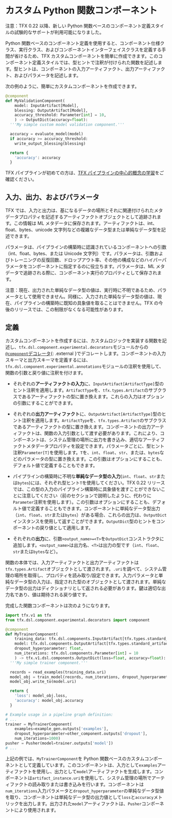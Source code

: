 # カスタム Python 関数コンポーネント

注意：TFX 0.22 以降、新しい Python 関数ベースのコンポーネント定義スタイルの試験的なサポートが利用可能になりました。

Python 関数ベースのコンポーネント定義を使用すると、コンポーネント仕様クラス、実行クラス、およびコンポーネントインターフェイスクラスを定義する手間が省けるため、TFX カスタムコンポーネントを簡単に作成できます。このコンポーネント定義スタイルでは、型ヒントで注釈が付けられた関数を記述します。型ヒントは、コンポーネントの入力アーティファクト、出力アーティファクト、およびパラメータを記述します。

次の例のように、簡単にカスタムコンポーネントを作成できます。

```python
@component
def MyValidationComponent(
    model: InputArtifact[Model],
    blessing: OutputArtifact[Model],
    accuracy_threshold: Parameter[int] = 10,
    ) -> OutputDict(accuracy=float):
  '''My simple custom model validation component.'''

  accuracy = evaluate_model(model)
  if accuracy >= accuracy_threshold:
    write_output_blessing(blessing)

  return {
    'accuracy': accuracy
  }
```

TFX パイプラインが初めての方は、[TFX パイプラインの中心的概念の学習](understanding_tfx_pipelines)をご確認ください。

## 入力、出力、およびパラメータ

TFX では、入力と出力は、基になるデータの場所とそれに関連付けられたメタデータプロパティを記述するアーティファクトオブジェクトとして追跡されます。この情報は ML メタデータに保存されます。アーティファクトは、int、float、bytes、unicode 文字列などの複雑なデータ型または単純なデータ型を記述できます。

パラメータは、パイプラインの構築時に認識されているコンポーネントへの引数（int、float、bytes、または Unicode 文字列）です。パラメータは、引数およびトレーニングの反復回数、ドロップアウト率、その他の構成などのハイパーパラメータをコンポーネントに指定するのに役立ちます。パラメータは、ML メタデータで追跡される際に、コンポーネント実行のプロパティとして保存されます。

注意：現在、出力された単純なデータ型の値は、実行時に不明であるため、パラメータとして使用できません。同様に、入力された単純なデータ型の値は、現在、パイプラインの構築時に既知の具象値を取ることはできません。TFX の今後のリリースでは、この制限がなくなる可能性があります。

## 定義

カスタムコンポーネントを作成するには、カスタムロジックを実装する関数を記述し、`tfx.dsl.component.experimental.decorators`モジュールからの[`@component`デコレータ](https://github.com/tensorflow/tfx/blob/master/tfx/dsl/component/experimental/decorators.py){: .external }でデコレートします。コンポーネントの入力スキーマと出力スキーマを定義するには、`tfx.dsl.component.experimental.annotations`モジュールの注釈を使用して、関数の引数と戻り値に注釈を付けます。

- それぞれの**アーティファクトの入力**に、`InputArtifact[ArtifactType]`型のヒント注釈を適用します。`ArtifactType`を、`tfx.types.Artifact`のサブクラスであるアーティファクトの型に置き換えます。これらの入力はオプションの引数にすることができます。

- それぞれの**出力アーティファクト**に、`OutputArtifact[ArtifactType]`型のヒント注釈を適用します。`ArtifactType`を、`tfx.types.Artifact`のサブクラスであるアーティファクトの型に置き換えます。コンポーネントの出力アーティファクトは、関数の入力引数として渡す必要があります。これにより、コンポーネントは、システム管理の場所に出力を書き込み、適切なアーティファクトメタデータプロパティを設定できます。パラメータごとに、型ヒント注釈`Parameter[T]`を使用します。`T`を、`int`、`float`、`str`、または、`bytes`などのパラメータの型に置き換えます。この引数はオプションにすることも、デフォルト値で定義することもできます。

- パイプラインの構築時に不明な**単純なデータ型の入力**(`int`、`float`、`str`または`bytes`)には、それぞれ型ヒント`T`を使用してください。TFX 0.22 リリースでは、この型の入力のパイプライン構築時に具象値を渡すことができないことに注意してください（前のセクションで説明したように、代わりに`Parameter`注釈を使用します）。この引数はオプションにすることも、デフォルト値で定義することもできます。コンポーネントに単純なデータ型出力（`int`、`float`、`str`または`bytes`）がある場合、これらの出力は、`OutputDict`インスタンスを使用して返すことができます。`OutputDict`型のヒントをコンポーネントの戻り値として適用します。

- それぞれの**出力**に、引数`<output_name>=<T>`を`OutputDict`コンストラクタに追加します。`<output_name>`は出力名、`<T>`は出力の型です（`int`、`float`、`str`または`bytes`など）。

関数の本体では、入力アーティファクトと出力アーティファクトは`tfx.types.Artifact`オブジェクトとして渡されます。`.uri`を調べて、システム管理の場所を取得し、プロパティを読み取り/設定できます。入力パラメータと単純なデータ型の入力は、指定された型のオブジェクトとして渡されます。単純なデータ型の出力はディクショナリとして返される必要があります。鍵は適切な出力名であり、値は期待される戻り値です。

完成した関数コンポーネントは次のようになります。

```python
import tfx.v1 as tfx
from tfx.dsl.component.experimental.decorators import component

@component
def MyTrainerComponent(
    training_data: tfx.dsl.components.InputArtifact[tfx.types.standard_artifacts.Examples],
    model: tfx.dsl.components.OutputArtifact[tfx.types.standard_artifacts.Model],
    dropout_hyperparameter: float,
    num_iterations: tfx.dsl.components.Parameter[int] = 10
    ) -> tfx.v1.dsl.components.OutputDict(loss=float, accuracy=float):
  '''My simple trainer component.'''

  records = read_examples(training_data.uri)
  model_obj = train_model(records, num_iterations, dropout_hyperparameter)
  model_obj.write_to(model.uri)

  return {
    'loss': model_obj.loss,
    'accuracy': model_obj.accuracy
  }

# Example usage in a pipeline graph definition:
# ...
trainer = MyTrainerComponent(
    examples=example_gen.outputs['examples'],
    dropout_hyperparameter=other_component.outputs['dropout'],
    num_iterations=1000)
pusher = Pusher(model=trainer.outputs['model'])
# ...
```

上記の例では、`MyTrainerComponent`を Python 関数ベースのカスタムコンポーネントとして定義しています。このコンポーネントは、入力として`examples`アーティファクトを使用し、出力として`model`アーティファクトを生成します。コンポーネントは`artifact_instance.uri`を使用して、システム管理の場所でアーティファクトの読み取りまたは書き込みを行います。コンポーネントは`num_iterations`入力パラメータと`dropout_hyperparameter`の単純なデータ型値を取り、コンポーネントは単純なデータ型の出力値として`loss`と`accuracy`メトリックを出力します。出力された`model`アーティファクトは、`Pusher`コンポーネントにより使用されます。
